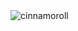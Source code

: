 <img src="https://i.pinimg.com/564x/c8/5b/ac/c85bac6da50b8fe159060ddf4009553b.jpg" alt="cinnamoroll">

